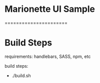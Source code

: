 # Marionette UI Sample
======================


Build Steps
======================

requirements:  handlebars, SASS, npm, etc

build steps:
- ./build.sh

